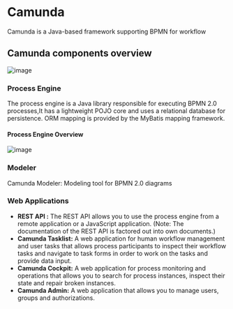 # Camunda 
 Camunda is a Java-based framework supporting BPMN for workflow

## Camunda components overview

![image](https://user-images.githubusercontent.com/84160502/219968120-ff3d59e1-4dd5-40fe-85be-adfa9594a1f3.png)

 ### Process Engine
 
The process engine is a Java library responsible for executing BPMN 2.0 processes,It has a lightweight POJO core and uses a relational database for persistence. ORM mapping is provided by the MyBatis mapping framework.

#### Process Engine Overview

![image](https://user-images.githubusercontent.com/84160502/215856552-44cc01d8-cd19-470d-b581-c8404d0751d0.png)



 ### Modeler
 
 Camunda Modeler: Modeling tool for BPMN 2.0 diagrams

### Web Applications 
- <b>REST API :</b>  The REST API allows you to use the process engine from a remote application or a JavaScript application. (Note: The documentation of the REST API is factored out into own documents.)
- <b>Camunda Tasklist:</b> A web application for human workflow management and user tasks that allows process participants to inspect their workflow tasks and navigate to task forms in order to work on the tasks and provide data input.
- <b>Camunda Cockpit:</b> A web application for process monitoring and operations that allows you to search for process instances, inspect their state and repair broken instances.
- <b>Camunda Admin:</b> A web application that allows you to manage users, groups and authorizations.
